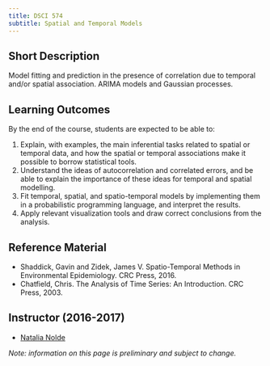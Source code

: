 ```yaml
---
title: DSCI 574
subtitle: Spatial and Temporal Models
---
```


## Short Description
Model fitting and prediction in the presence of correlation due to temporal and/or spatial association. ARIMA models and Gaussian processes.

## Learning Outcomes

By the end of the course, students are expected to be able to:

1. Explain, with examples, the main inferential tasks related to spatial or temporal data, and how the spatial or temporal associations make it possible to borrow statistical tools.
2. Understand the ideas of autocorrelation and correlated errors, and be able to explain the importance of these ideas for temporal and spatial modelling.
3. Fit temporal, spatial, and spatio-temporal models by implementing them in a probabilistic programming language, and interpret the results.
4. Apply relevant visualization tools and draw correct conclusions from the analysis.

## Reference Material
* Shaddick, Gavin and Zidek, James V. Spatio-Temporal Methods in Environmental Epidemiology. CRC Press, 2016.
* Chatfield, Chris. The Analysis of Time Series: An Introduction. CRC Press, 2003.

## Instructor (2016-2017)
* [Natalia Nolde](http://www.stat.ubc.ca/~natalia/)

_Note: information on this page is preliminary and subject to change._
